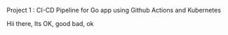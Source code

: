 
Project 1 : CI-CD Pipeline for Go app using Github Actions and Kubernetes

Hii there, Its OK, good bad, ok
